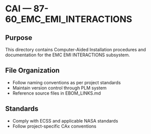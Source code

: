 # CAI — 87-60_EMC_EMI_INTERACTIONS

## Purpose

This directory contains Computer-Aided Installation procedures and documentation for the EMC EMI INTERACTIONS subsystem.

## File Organization

- Follow naming conventions as per project standards
- Maintain version control through PLM system
- Reference source files in EBOM_LINKS.md

## Standards

- Comply with ECSS and applicable NASA standards
- Follow project-specific CAx conventions
